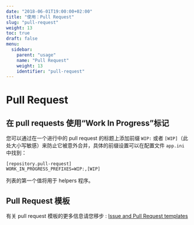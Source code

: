 ```yaml
---
date: "2018-06-01T19:00:00+02:00"
title: "使用：Pull Request"
slug: "pull-request"
weight: 13
toc: true
draft: false
menu:
  sidebar:
    parent: "usage"
    name: "Pull Request"
    weight: 13
    identifier: "pull-request"
---
```


# Pull Request

## 在 pull requests 使用“Work In Progress”标记

您可以通过在一个进行中的 pull request 的标题上添加前缀 `WIP:` 或者 `[WIP]`（此处大小写敏感）来防止它被意外合并，具体的前缀设置可以在配置文件 `app.ini` 中找到：

```
[repository.pull-request]
WORK_IN_PROGRESS_PREFIXES=WIP:,[WIP]
```

列表的第一个值将用于 helpers 程序。

## Pull Request 模板

有关 pull request 模板的更多信息请您移步 : [Issue and Pull Request templates](../issue-pull-request-templates)
